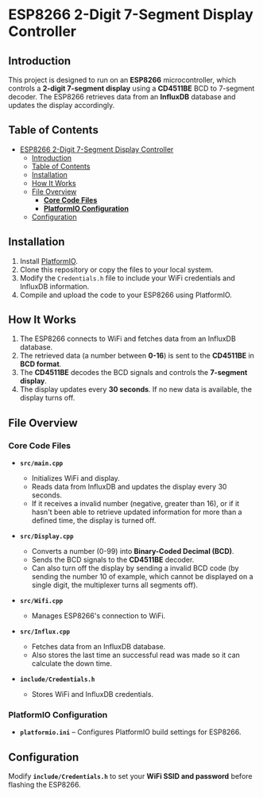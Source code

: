 # ESP8266 2-Digit 7-Segment Display Controller

## Introduction
This project is designed to run on an **ESP8266** microcontroller, which controls a **2-digit 7-segment display** using a **CD4511BE** BCD to 7-segment decoder. The ESP8266 retrieves data from an **InfluxDB** database and updates the display accordingly.

## Table of Contents
- [ESP8266 2-Digit 7-Segment Display Controller](#esp8266-2-digit-7-segment-display-controller)
  - [Introduction](#introduction)
  - [Table of Contents](#table-of-contents)
  - [Installation](#installation)
  - [How It Works](#how-it-works)
  - [File Overview](#file-overview)
    - [**Core Code Files**](#core-code-files)
    - [**PlatformIO Configuration**](#platformio-configuration)
  - [Configuration](#configuration)

## Installation
1. Install [PlatformIO](https://platformio.org/).
2. Clone this repository or copy the files to your local system.
3. Modify the `Credentials.h` file to include your WiFi credentials and InfluxDB information.
4. Compile and upload the code to your ESP8266 using PlatformIO.


## How It Works
1. The ESP8266 connects to WiFi and fetches data from an InfluxDB database.
2. The retrieved data (a number between **0-16**) is sent to the **CD4511BE** in **BCD format**.
3. The **CD4511BE** decodes the BCD signals and controls the **7-segment display**.
4. The display updates every **30 seconds**. If no new data is available, the display turns off.

## File Overview

### **Core Code Files**
- **`src/main.cpp`**  
  - Initializes WiFi and display.
  - Reads data from InfluxDB and updates the display every 30 seconds.
  - If it receives a invalid number (negative, greater than 16), or if it hasn't been able to retrieve updated information for more than a defined time, the display is turned off.

- **`src/Display.cpp`**  
  - Converts a number (0-99) into **Binary-Coded Decimal (BCD)**.
  - Sends the BCD signals to the **CD4511BE** decoder.
  - Can also turn off the display by sending a invalid BCD code (by sending the number 10 of example, which cannot be displayed on a single digit, the multiplexer turns all segments off).

- **`src/Wifi.cpp`**  
  - Manages ESP8266's connection to WiFi.

- **`src/Influx.cpp`**  
  - Fetches data from an InfluxDB database.
  - Also stores the last time an successful read was made so it can calculate the down time.

- **`include/Credentials.h`**  
  - Stores WiFi and InfluxDB credentials.

### **PlatformIO Configuration**
- **`platformio.ini`** – Configures PlatformIO build settings for ESP8266.

## Configuration
Modify **`include/Credentials.h`** to set your **WiFi SSID and password** before flashing the ESP8266.